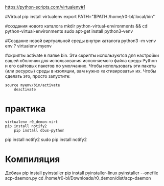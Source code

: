 https://python-scripts.com/virtualenv#1

#Virtual
	pip install virtualenv
	export PATH="$PATH:/home/r0-bl/.local/bin"

#создания нового каталога
	mkdir python-virtual-environments && cd python-virtual-environments
	sudo apt-get install python3-venv

#Создание новой виртуальной среды внутри каталога
	python3 -m venv env
	?
	virtualenv myenv
	
#скрипты activate в папке bin. Эти скрипты используются для настройки вашей оболочки для использования исполняемого файла среды Python и его сайтовых пакетов по умолчанию. Чтобы использовать эти пакеты (или ресурсы) среды в изоляции, вам нужно «активировать» их. Чтобы сделать это, просто запустите:

	source myenv/bin/activate
		deactivate

# практика
	virtualenv r0_demon-virt
	pip install notify2
		pip install dbus-python
pip install notify2
sudo pip install notify2


# Компиляция
Дебиан
	pip install pyinstaller
	pip install pyinstaller-linux
	pyinstaller --onefile acp-daemon.py
	cd /home/r0-bl/Downloads/r0_demon/dist/acp-daemon